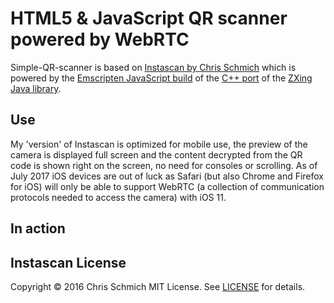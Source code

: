 # HTML5 & JavaScript QR scanner powered by WebRTC
Simple-QR-scanner is based on [Instascan by Chris Schmich](https://github.com/schmich/instascan) which is powered by the [Emscripten JavaScript build](https://github.com/kig/zxing-cpp-emscripten) of the [C++ port](https://github.com/glassechidna/zxing-cpp) of the [ZXing Java library](https://github.com/zxing/zxing).
## Use
My 'version' of Instascan is optimized for mobile use, the preview of the camera is displayed full screen and the content decrypted from the QR code is shown right on the screen, no need for consoles or scrolling. As of July 2017 iOS devices are out of luck as Safari (but also Chrome and Firefox for iOS) will only be able to support WebRTC (a collection of communication protocols needed to access the camera) with iOS 11.
## In action
## Instascan License
Copyright © 2016 Chris Schmich
MIT License. See [LICENSE](https://github.com/schmich/instascan/blob/master/LICENSE) for details.
